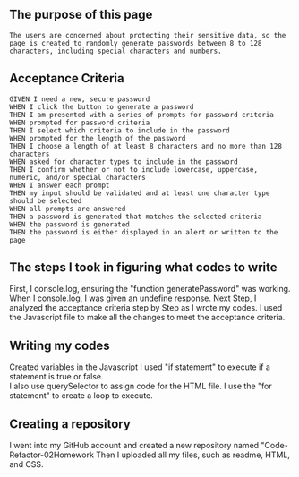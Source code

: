 ## The purpose of this page 


```
The users are concerned about protecting their sensitive data, so the page is created to randomly generate passwords between 8 to 128 characters, including special characters and numbers. 
```
## Acceptance Criteria

```
GIVEN I need a new, secure password
WHEN I click the button to generate a password
THEN I am presented with a series of prompts for password criteria
WHEN prompted for password criteria
THEN I select which criteria to include in the password
WHEN prompted for the length of the password
THEN I choose a length of at least 8 characters and no more than 128 characters
WHEN asked for character types to include in the password
THEN I confirm whether or not to include lowercase, uppercase, numeric, and/or special characters
WHEN I answer each prompt
THEN my input should be validated and at least one character type should be selected
WHEN all prompts are answered
THEN a password is generated that matches the selected criteria
WHEN the password is generated
THEN the password is either displayed in an alert or written to the page
```
## The steps I took in figuring what codes to write 
First, I console.log, ensuring the "function generatePassword" was working. 
When I console.log, I was given an undefine response. 
Next Step, I analyzed the acceptance criteria step by Step as I wrote my codes. 
I used the Javascript file to make all the changes to meet the acceptance criteria. 

## Writing my codes
Created variables in the Javascript 
I used "if statement" to execute if a statement is true or false.  
I also use querySelector to assign code for the HTML file. 
I use the "for statement" to create a loop to execute.

## Creating a repository
I went into my GitHub account and created a new repository named "Code-Refactor-02Homework
Then I uploaded all my files, such as readme, HTML, and CSS.